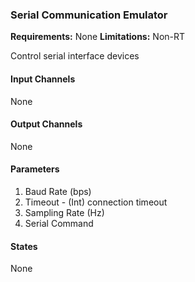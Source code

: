 ### Serial Communication Emulator

**Requirements:** None
**Limitations:** Non-RT  

<!--start-->
Control serial interface devices
<!--end-->

#### Input Channels
None  

#### Output Channels
None

#### Parameters
1. Baud Rate (bps)
2. Timeout - (Int) connection timeout  
3. Sampling Rate (Hz)
4. Serial Command

#### States
None  
